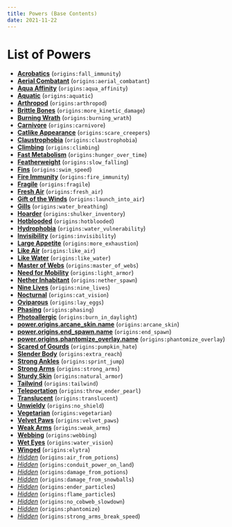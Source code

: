 ```yaml
---
title: Powers (Base Contents)
date: 2021-11-22
---
```


# List of Powers

* [**Acrobatics**](https://github.com/apace100/origins-fabric/blob/1.18/src/main/resources/data/origins/powers/fall_immunity.json) (`origins:fall_immunity`)
* [**Aerial Combatant**](https://github.com/apace100/origins-fabric/blob/1.18/src/main/resources/data/origins/powers/aerial_combatant.json) (`origins:aerial_combatant`)
* [**Aqua Affinity**](https://github.com/apace100/origins-fabric/blob/1.18/src/main/resources/data/origins/powers/aqua_affinity.json) (`origins:aqua_affinity`)
* [**Aquatic**](https://github.com/apace100/origins-fabric/blob/1.18/src/main/resources/data/origins/powers/aquatic.json) (`origins:aquatic`)
* [**Arthropod**](https://github.com/apace100/origins-fabric/blob/1.18/src/main/resources/data/origins/powers/arthropod.json) (`origins:arthropod`)
* [**Brittle Bones**](https://github.com/apace100/origins-fabric/blob/1.18/src/main/resources/data/origins/powers/more_kinetic_damage.json) (`origins:more_kinetic_damage`)
* [**Burning Wrath**](https://github.com/apace100/origins-fabric/blob/1.18/src/main/resources/data/origins/powers/burning_wrath.json) (`origins:burning_wrath`)
* [**Carnivore**](https://github.com/apace100/origins-fabric/blob/1.18/src/main/resources/data/origins/powers/carnivore.json) (`origins:carnivore`)
* [**Catlike Appearance**](https://github.com/apace100/origins-fabric/blob/1.18/src/main/resources/data/origins/powers/scare_creepers.json) (`origins:scare_creepers`)
* [**Claustrophobia**](https://github.com/apace100/origins-fabric/blob/1.18/src/main/resources/data/origins/powers/claustrophobia.json) (`origins:claustrophobia`)
* [**Climbing**](https://github.com/apace100/origins-fabric/blob/1.18/src/main/resources/data/origins/powers/climbing.json) (`origins:climbing`)
* [**Fast Metabolism**](https://github.com/apace100/origins-fabric/blob/1.18/src/main/resources/data/origins/powers/hunger_over_time.json) (`origins:hunger_over_time`)
* [**Featherweight**](https://github.com/apace100/origins-fabric/blob/1.18/src/main/resources/data/origins/powers/slow_falling.json) (`origins:slow_falling`)
* [**Fins**](https://github.com/apace100/origins-fabric/blob/1.18/src/main/resources/data/origins/powers/swim_speed.json) (`origins:swim_speed`)
* [**Fire Immunity**](https://github.com/apace100/origins-fabric/blob/1.18/src/main/resources/data/origins/powers/fire_immunity.json) (`origins:fire_immunity`)
* [**Fragile**](https://github.com/apace100/origins-fabric/blob/1.18/src/main/resources/data/origins/powers/fragile.json) (`origins:fragile`)
* [**Fresh Air**](https://github.com/apace100/origins-fabric/blob/1.18/src/main/resources/data/origins/powers/fresh_air.json) (`origins:fresh_air`)
* [**Gift of the Winds**](https://github.com/apace100/origins-fabric/blob/1.18/src/main/resources/data/origins/powers/launch_into_air.json) (`origins:launch_into_air`)
* [**Gills**](https://github.com/apace100/origins-fabric/blob/1.18/src/main/resources/data/origins/powers/water_breathing.json) (`origins:water_breathing`)
* [**Hoarder**](https://github.com/apace100/origins-fabric/blob/1.18/src/main/resources/data/origins/powers/shulker_inventory.json) (`origins:shulker_inventory`)
* [**Hotblooded**](https://github.com/apace100/origins-fabric/blob/1.18/src/main/resources/data/origins/powers/hotblooded.json) (`origins:hotblooded`)
* [**Hydrophobia**](https://github.com/apace100/origins-fabric/blob/1.18/src/main/resources/data/origins/powers/water_vulnerability.json) (`origins:water_vulnerability`)
* [**Invisibility**](https://github.com/apace100/origins-fabric/blob/1.18/src/main/resources/data/origins/powers/invisibility.json) (`origins:invisibility`)
* [**Large Appetite**](https://github.com/apace100/origins-fabric/blob/1.18/src/main/resources/data/origins/powers/more_exhaustion.json) (`origins:more_exhaustion`)
* [**Like Air**](https://github.com/apace100/origins-fabric/blob/1.18/src/main/resources/data/origins/powers/like_air.json) (`origins:like_air`)
* [**Like Water**](https://github.com/apace100/origins-fabric/blob/1.18/src/main/resources/data/origins/powers/like_water.json) (`origins:like_water`)
* [**Master of Webs**](https://github.com/apace100/origins-fabric/blob/1.18/src/main/resources/data/origins/powers/master_of_webs.json) (`origins:master_of_webs`)
* [**Need for Mobility**](https://github.com/apace100/origins-fabric/blob/1.18/src/main/resources/data/origins/powers/light_armor.json) (`origins:light_armor`)
* [**Nether Inhabitant**](https://github.com/apace100/origins-fabric/blob/1.18/src/main/resources/data/origins/powers/nether_spawn.json) (`origins:nether_spawn`)
* [**Nine Lives**](https://github.com/apace100/origins-fabric/blob/1.18/src/main/resources/data/origins/powers/nine_lives.json) (`origins:nine_lives`)
* [**Nocturnal**](https://github.com/apace100/origins-fabric/blob/1.18/src/main/resources/data/origins/powers/cat_vision.json) (`origins:cat_vision`)
* [**Oviparous**](https://github.com/apace100/origins-fabric/blob/1.18/src/main/resources/data/origins/powers/lay_eggs.json) (`origins:lay_eggs`)
* [**Phasing**](https://github.com/apace100/origins-fabric/blob/1.18/src/main/resources/data/origins/powers/phasing.json) (`origins:phasing`)
* [**Photoallergic**](https://github.com/apace100/origins-fabric/blob/1.18/src/main/resources/data/origins/powers/burn_in_daylight.json) (`origins:burn_in_daylight`)
* [**power.origins.arcane_skin.name**](https://github.com/apace100/origins-fabric/blob/1.18/src/main/resources/data/origins/powers/arcane_skin.json) (`origins:arcane_skin`)
* [**power.origins.end_spawn.name**](https://github.com/apace100/origins-fabric/blob/1.18/src/main/resources/data/origins/powers/end_spawn.json) (`origins:end_spawn`)
* [**power.origins.phantomize_overlay.name**](https://github.com/apace100/origins-fabric/blob/1.18/src/main/resources/data/origins/powers/phantomize_overlay.json) (`origins:phantomize_overlay`)
* [**Scared of Gourds**](https://github.com/apace100/origins-fabric/blob/1.18/src/main/resources/data/origins/powers/pumpkin_hate.json) (`origins:pumpkin_hate`)
* [**Slender Body**](https://github.com/apace100/origins-fabric/blob/1.18/src/main/resources/data/origins/powers/extra_reach.json) (`origins:extra_reach`)
* [**Strong Ankles**](https://github.com/apace100/origins-fabric/blob/1.18/src/main/resources/data/origins/powers/sprint_jump.json) (`origins:sprint_jump`)
* [**Strong Arms**](https://github.com/apace100/origins-fabric/blob/1.18/src/main/resources/data/origins/powers/strong_arms.json) (`origins:strong_arms`)
* [**Sturdy Skin**](https://github.com/apace100/origins-fabric/blob/1.18/src/main/resources/data/origins/powers/natural_armor.json) (`origins:natural_armor`)
* [**Tailwind**](https://github.com/apace100/origins-fabric/blob/1.18/src/main/resources/data/origins/powers/tailwind.json) (`origins:tailwind`)
* [**Teleportation**](https://github.com/apace100/origins-fabric/blob/1.18/src/main/resources/data/origins/powers/throw_ender_pearl.json) (`origins:throw_ender_pearl`)
* [**Translucent**](https://github.com/apace100/origins-fabric/blob/1.18/src/main/resources/data/origins/powers/translucent.json) (`origins:translucent`)
* [**Unwieldy**](https://github.com/apace100/origins-fabric/blob/1.18/src/main/resources/data/origins/powers/no_shield.json) (`origins:no_shield`)
* [**Vegetarian**](https://github.com/apace100/origins-fabric/blob/1.18/src/main/resources/data/origins/powers/vegetarian.json) (`origins:vegetarian`)
* [**Velvet Paws**](https://github.com/apace100/origins-fabric/blob/1.18/src/main/resources/data/origins/powers/velvet_paws.json) (`origins:velvet_paws`)
* [**Weak Arms**](https://github.com/apace100/origins-fabric/blob/1.18/src/main/resources/data/origins/powers/weak_arms.json) (`origins:weak_arms`)
* [**Webbing**](https://github.com/apace100/origins-fabric/blob/1.18/src/main/resources/data/origins/powers/webbing.json) (`origins:webbing`)
* [**Wet Eyes**](https://github.com/apace100/origins-fabric/blob/1.18/src/main/resources/data/origins/powers/water_vision.json) (`origins:water_vision`)
* [**Winged**](https://github.com/apace100/origins-fabric/blob/1.18/src/main/resources/data/origins/powers/elytra.json) (`origins:elytra`)
* [*Hidden*](https://github.com/apace100/origins-fabric/blob/1.18/src/main/resources/data/origins/powers/air_from_potions.json) (`origins:air_from_potions`)
* [*Hidden*](https://github.com/apace100/origins-fabric/blob/1.18/src/main/resources/data/origins/powers/conduit_power_on_land.json) (`origins:conduit_power_on_land`)
* [*Hidden*](https://github.com/apace100/origins-fabric/blob/1.18/src/main/resources/data/origins/powers/damage_from_potions.json) (`origins:damage_from_potions`)
* [*Hidden*](https://github.com/apace100/origins-fabric/blob/1.18/src/main/resources/data/origins/powers/damage_from_snowballs.json) (`origins:damage_from_snowballs`)
* [*Hidden*](https://github.com/apace100/origins-fabric/blob/1.18/src/main/resources/data/origins/powers/ender_particles.json) (`origins:ender_particles`)
* [*Hidden*](https://github.com/apace100/origins-fabric/blob/1.18/src/main/resources/data/origins/powers/flame_particles.json) (`origins:flame_particles`)
* [*Hidden*](https://github.com/apace100/origins-fabric/blob/1.18/src/main/resources/data/origins/powers/no_cobweb_slowdown.json) (`origins:no_cobweb_slowdown`)
* [*Hidden*](https://github.com/apace100/origins-fabric/blob/1.18/src/main/resources/data/origins/powers/phantomize.json) (`origins:phantomize`)
* [*Hidden*](https://github.com/apace100/origins-fabric/blob/1.18/src/main/resources/data/origins/powers/strong_arms_break_speed.json) (`origins:strong_arms_break_speed`)

